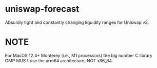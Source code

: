 # uniswap-forecast
 Absurdly tight and constantly changing liquidity ranges for Uniswap v3.
 
# NOTE

For MacOS 12.4+ Monterey (i.e., M1 processors) the big number C library GMP MUST
use the arm64 architecture; NOT x86_64. 
